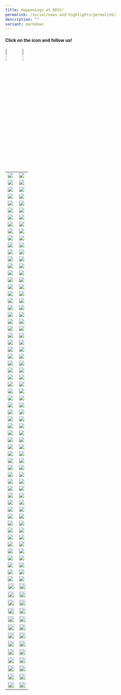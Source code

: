 ```yaml
---
title: Happenings at ADSS!
permalink: /social/news-and-highlights/permalink/
description: ""
variant: markdown
---
```

#### Click on the icon and follow us!
<a href="https://www.facebook.com/admiraltysec/"><img src="/images/f_logo_rgb-blue_58.png" align="left" style="width:10%"></a><a href="https://www.instagram.com/admiraltysecschool/"><img src="/images/instagram_glyph_gradient.png" align="left" style="width:10%"></a>
<br>
<br>

|  |  |
| -------- | -------- | 
|![](/images/25social57.png)|![](/images/25social58.png)|
|![](/images/25social55.png)|![](/images/25social56.png)|
|![](/images/25social53.png)|![](/images/25social54.png)|
|![](/images/25social51.png)|![](/images/25social52.png)|
|![](/images/25social49.png)|![](/images/25social50.png)|
|![](/images/25social47.png)|![](/images/25social48.png)|
|![](/images/25social43.png)|![](/images/25social44.png)|
|![](/images/25social41.png)|![](/images/25social42.png)|
|![](/images/25social39.png)|![](/images/25social40.png)|
|![](/images/25social37.png)|![](/images/25social38.png)|
|![](/images/25social35.png)|![](/images/25social36.png)|
|![](/images/25social33.png)|![](/images/25social34.png)|
|![](/images/25social30.png)|![](/images/25social31.png)|
|![](/images/25social28.png)|![](/images/25social29.png)|
|![](/images/25social26.png)|![](/images/25social27.png)|
|![](/images/25social24.png)|![](/images/25social25.png)|
|![](/images/25social22.png)|![](/images/25social23.png)|
|![](/images/25social21.png)|![](/images/25social32.png)|
|![](/images/25social19.png)|![](/images/25social20.png)|
|![](/images/25social17.png)|![](/images/25social18.png)|
|![](/images/25social15.png)|![](/images/25social16.png)|
|![](/images/25social13.png)|![](/images/25social14.png)|
|![](/images/25social11.png)|![](/images/25social12.png)|
|![](/images/25social9.png)|![](/images/25social10.png)|
|![](/images/25social7.png)|![](/images/25social8.png)|
|![](/images/25social5.png)|![](/images/25social6.png)|
|![](/images/25social3.png)|![](/images/25social4.png)|
|![](/images/25social1.png)|![](/images/25social2.png)|
|![](/images/social59.png)|![](/images/social60.png)|
|![](/images/social57.png)|![](/images/social58.png)|
|![](/images/social55.png)|![](/images/social56.png)|
|![](/images/social53.png)|![](/images/social54.png)|
|![](/images/social51.png)|![](/images/social52.png)|
|![](/images/social48.jpg)|![](/images/social49.jpg)|
|![](/images/social46.jpg)|![](/images/social47.jpg)|
|![](/images/social44.jpg)|![](/images/social45.jpg)|
|![](/images/social42.jpg)|![](/images/social43.jpg)|
|![](/images/Social29.png)|![](/images/Social30.png)|
|![](/images/Social27.png)|![](/images/Social28.png)|
|![](/images/Social25.png)|![](/images/Social26.png)|
|![](/images/Social23.jpg)|![](/images/Social24.jpg)|
|![](/images/Social21.jpg)|![](/images/Social22.jpg)|
|![](/images/Social19.jpg)|![](/images/Social20.jpg)|
|![](/images/Social17.jpg)|![](/images/Social18.jpg)|
|![](/images/Social15.jpg)|![](/images/Social16.png)|
|![](/images/Social13.jpg)|![](/images/Social14.jpg)|
|![](/images/Social11.jpg)|![](/images/Social12.jpg)|
|![](/images/Social9.jpg)|![](/images/Social10.jpg)|
|![](/images/Social7.jpg)|![](/images/Social8.jpg)|
|![](/images/Social5.jpg)|![](/images/Social6.jpg)|
|![](/images/Social3.jpg)|![](/images/Social4.jpg)|
|![](/images/Social1.jpg)|![](/images/Social2.jpg)|
|![](/images/social40.jpg)|![](/images/social41.jpg)|
|![](/images/social38.jpg)|![](/images/social39.jpg)|
|![](/images/social36.jpg)|![](/images/social37.jpg)|
|![](/images/social34.JPG)|![](/images/social35.JPG)|
|![](/images/social32.JPG)|![](/images/social33.JPG)|
|![](/images/social30.JPG)|![](/images/social31.JPG)|
|![](/images/social28.JPG)|![](/images/social29.JPG)||<img src="/images/social27.jpg" style="width:100%">|<img src="/images/social26.jpg" style="width:100%">|
|<img src="/images/social25.JPG" style="width:100%">|<img src="/images/social25a.JPG" style="width:100%">|
|<img src="/images/social24.JPG" style="width:100%">|<img src="/images/social23.JPG" style="width:100%">|
|<img src="/images/social22.JPG" style="width:100%">|<img src="/images/social21.JPG" style="width:100%">|
|<img src="/images/social20.JPG" style="width:100%">|<img src="/images/social19.JPG" style="width:100%">|
|<img src="/images/social18.JPG" style="width:100%">|<img src="/images/social17.JPG" style="width:100%">|
|<img src="/images/social16a.JPG" style="width:100%">|<img src="/images/social15.JPG" style="width:100%">|
|<img src="/images/social14.JPG" style="width:100%">|<img src="/images/social13.png" style="width:100%">|
|<img src="/images/social12.png" style="width:100%">|<img src="/images/social11.png" style="width:100%">|
|<img src="/images/social10.png" style="width:100%">|<img src="/images/social9.png" style="width:100%">|
|<img src="/images/social8.png" style="width:100%">|<img src="/images/social7.png" style="width:100%">|
|<img src="/images/social6.png" style="width:100%">|<img src="/images/social5.png" style="width:100%">|
|<img src="/images/social4.png" style="width:100%">|<img src="/images/social3.png" style="width:100%">|
|<img src="/images/social2.png" style="width:100%">|<img src="/images/social1.png" style="width:100%">|